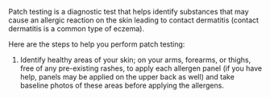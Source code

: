 Patch testing is a diagnostic test that helps identify substances that may cause an allergic reaction on the skin leading to contact dermatitis (contact dermatitis is a common type of eczema).

Here are the steps to help you perform patch testing:

1. Identify healthy areas of your skin; on your arms, forearms, or thighs, free of any pre-existing rashes, to apply each allergen panel (if you have help, panels may be applied on the upper back as well) and take baseline photos of these areas before applying the allergens.

